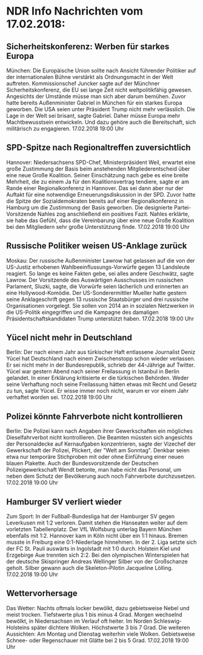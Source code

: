 # NDR Info Nachrichten vom 17.02.2018:


## Sicherheitskonferenz: Werben für starkes Europa
München: Die Europäische Union sollte nach Ansicht führender Politiker auf der internationalen Bühne verstärkt als Ordnungsmacht in der Welt auftreten. Kommissionschef Juncker sagte auf der Münchner Sicherheitskonferenz, die EU sei lange Zeit nicht weltpolitikfähig gewesen. Angesichts der Umstände müsse man sich aber darum bemühen. Zuvor hatte bereits Außenminister Gabriel in München für ein starkes Europa geworben. Die USA seien unter Präsident Trump nicht mehr verlässlich. Die Lage in der Welt sei brisant, sagte Gabriel. Daher müsse Europa mehr Machtbewusstsein entwickeln. Und dazu gehöre auch die Bereitschaft, sich militärisch zu engagieren. 17.02.2018 19:00 Uhr 

## SPD-Spitze nach Regionaltreffen zuversichtlich
Hannover: Niedersachsens SPD-Chef, Ministerpräsident Weil, erwartet eine große Zustimmung der Basis beim anstehenden Mitgliederentscheid über eine neue Große Koalition. Seiner Einschätzung nach gebe es eine breite Mehrheit, die zu einem Ja für den Koalitionsvertrag tendiere, sagte er am Rande einer Regionalkonferenz in Hannover. Das sei dann aber nur der Auftakt für eine notwendige Erneuerungsdiskussion in der SPD. Zuvor hatte die Spitze der Sozialdemokraten bereits auf einer Regionalkonferenz in Hamburg um die Zustimmung der Basis geworben. Die designierte Partei-Vorsitzende Nahles zog anschließend ein positives Fazit. Nahles erklärte, sie habe das Gefühl, dass die Vereinbarung über eine neue Große Koalition bei den Mitgliedern sehr große Unterstützung finde. 17.02.2018 19:00 Uhr 

## Russische Politiker weisen US-Anklage zurück
Moskau: Der russische Außenminister Lawrow hat gelassen auf die von der US-Justiz erhobenen Wahlbeeinflussungs-Vorwürfe gegen 13 Landsleute reagiert. So lange es keine Fakten gebe, sei alles andere Geschwätz, sagte Lawrow. Der Vorsitzende des Auswärtigen Ausschusses im russischen Parlament, Sluzki, sagte, die Vorwürfe seien lächerlich und erinnerten an eine Hollywood-Komödie. Der US-Sonderermittler Mueller hatte gestern seine Anklageschrift gegen 13 russische Staatsbürger und drei russische Organisationen vorgelegt. Sie sollen von 2014 an in sozialen Netzwerken in die US-Politik eingegriffen und die Kampagne des damaligen Präsidentschaftskandidaten Trump unterstützt haben. 17.02.2018 19:00 Uhr 

## Yücel nicht mehr in Deutschland
Berlin: Der nach einem Jahr aus türkischer Haft entlassene Journalist Deniz Yücel hat Deutschland nach einem Zwischenstopp schon wieder verlassen. Er sei nicht mehr in der Bundesrepublik, schrieb der 44-Jährige auf Twitter. Yücel war gestern Abend nach seiner Freilassung in Istanbul in Berlin gelandet. In einer Erklärung kritisierte er die türkischen Behörden. Weder seine Verhaftung noch seine Freilassung hätten etwas mit Recht und Gesetz zu tun, sagte Yücel. Er wisse immer noch nicht, warum er vor einem Jahr verhaftet worden sei. 17.02.2018 19:00 Uhr 

## Polizei könnte Fahrverbote nicht kontrollieren
Berlin: Die Polizei kann nach Angaben ihrer Gewerkschaften ein mögliches Dieselfahrverbot nicht kontrollieren. Die Beamten müssten sich angesichts der Personaldecke auf Kernaufgaben konzentrieren, sagte der Vizechef der Gewerkschaft der Polizei, Plickert, der "Welt am Sonntag". Denkbar seien etwa nur temporäre Stichproben mit oder ohne Einführung einer neuen blauen Plakette. Auch der Bundesvorsitzende der Deutschen Polizeigewerkschaft Wendt betonte, man habe nicht das Personal, um neben dem Schutz der Bevölkerung auch noch Fahrverbote durchzusetzen. 17.02.2018 19:00 Uhr 

## Hamburger SV verliert wieder
Zum Sport: In der Fußball-Bundesliga hat der Hamburger SV gegen Leverkusen mit 1:2 verloren. Damit stehen die Hanseaten weiter auf dem vorletzten Tabellenplatz. Der VfL Wolfsburg unterlag Bayern München ebenfalls mit 1:2. Hannover kam in Köln nicht über ein 1:1 hinaus. Bremen musste in Freiburg eine 0:1-Niederlage hinnehmen. In der 2. Liga setzte sich der FC St. Pauli auswärts in Ingolstadt mit 1:0 durch. Holstein Kiel und Erzgebirge Aue trennten sich 2:2. Bei den olympischen Winterspielen hat der deutsche Skispringer Andreas Wellinger Silber von der Großschanze geholt. Silber gewann auch die Skeleton-Pilotin Jacqueline Lölling. 17.02.2018 19:00 Uhr 

## Wettervorhersage
Das Wetter:
Nachts oftmals locker bewölkt, dazu gebietsweise Nebel und meist trocken. Tiefstwerte plus 1 bis minus 4 Grad. Morgen wechselnd bewölkt, in Niedersachsen im Verlauf oft heiter. Im Norden Schleswig-Holsteins später dichtere Wolken. Höchstwerte 3 bis 7 Grad. Die weiteren Aussichten: Am Montag und Dienstag weiterhin viele Wolken. Gebietsweise Schnee- oder Regenschauer mit Glätte bei 2 bis 5 Grad. 17.02.2018 19:00 Uhr 
